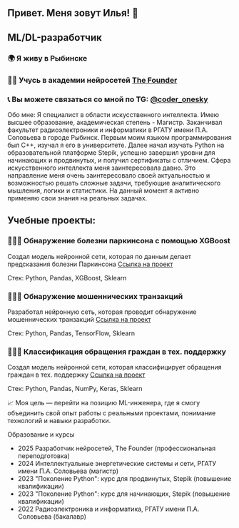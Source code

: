 ## Привет. Меня зовут Илья! 👋

## ML/DL-разработчик

### 🌍 Я живу в Рыбинске

### 👨‍🎓 Учусь в академии нейросетей [The Founder](https://academy.the-founder.ru/)

### 📞 Вы можете связаться со мной по TG: [@coder_onesky](https://t.me/coder_onesky)


Обо мне:
Я специалист в области искусственного интеллекта. Имею высшее образование, академическая степень - Магистр. Заканчивал факультет радиоэлектроники и информатики в РГАТУ имени П.А. Соловьева в городе Рыбинск.
Первым моим языком программирования был C++, изучал я его в университете. Далее начал изучать Python на образовательной платформе Stepik, успешно завершил уровни для начинающих и продвинутых, и получил сертификаты с отличием. Сфера искусственного интеллекта меня заинтересовала давно. Это направление меня очень заинтересовало своей актуальностью и возможностью решать сложные задачи, требующие аналитического мышления, логики и статистики. На данный момент я активно применяю свои знания на реальных задачах.

## Учебные проекты:

### 👨🏻‍💻 Обнаружение болезни паркинсона с помощью XGBoost

Создал модель нейронной сети, которая по данным делает предсказания болезни Паркинсона 
[Ссылка на проект](https://github.com/IlyaKo4atkov/MyProjects/blob/main/Models_Neural_Network.ipynb)

Стек: Python, Pandas, XGBoost, Sklearn

### 👨🏻‍💻 Обнаружение мошеннических транзакций

Разработал нейронную сеть, которая проводит обнаружение мошеннических транзакций 
[Ссылка на проект](https://github.com/IlyaKo4atkov/MyProjects/blob/main/Models_Neural_Network.ipynb)

Стек: Python, Pandas, TensorFlow, Sklearn

### 👨🏻‍💻 Классификация обращения граждан в тех. поддержку

Создал модель нейронной сети, которая классифицирует обращения граждан в тех. поддержку
[Ссылка на проект](https://github.com/IlyaKo4atkov/My-machine-learning-projects/blob/main/Модель_классификации_обращений_граждан.ipynb)

Стек: Python, Pandas, NumPy, Keras, Sklearn

📈 Моя цель — перейти на позицию ML-инженера, где я смогу объединить свой опыт работы с реальными проектами, понимание технологий и навыки разработки.

Образование и курсы

- 2025 Разработчик нейросетей, The Founder (профессиональная переподготовка)
- 2024 Интеллектуальные энергетические системы и сети, РГАТУ имени П.А. Соловьева (магистр)
- 2023 "Поколение Python": курс для продвинутых, Stepik (повышение квалификации)
- 2023 "Поколение Python": курс для начинающих, Stepik (повышение квалификации)
- 2022 Радиоэлектроника и информатика, РГАТУ имени П.А. Соловьева (бакалавр)
